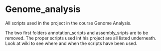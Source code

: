 # Genome_analysis
All scripts used in the project in the course Genome Analysis.

The two first folders annotation_scripts and assembly_sripts are to be removed. The proper scripts used int his project are all listed underneath.
Look at wiki to see where and when the scripts have been used.
